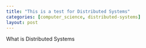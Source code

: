 ```yaml
---
title: "This is a test for Distributed Systems"
categories: [computer_science, distributed-systems]
layout: post
---
```


What is Distributed Systems